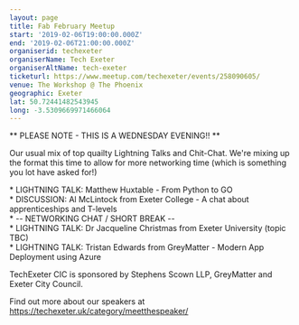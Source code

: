 ```yaml
---
layout: page
title: Fab February Meetup
start: '2019-02-06T19:00:00.000Z'
end: '2019-02-06T21:00:00.000Z'
organiserid: techexeter
organiserName: Tech Exeter
organiserAltName: tech-exeter
ticketurl: https://www.meetup.com/techexeter/events/258090605/
venue: The Workshop @ The Phoenix
geographic: Exeter
lat: 50.72441482543945
long: -3.5309669971466064
---
```

<p>** PLEASE NOTE - THIS IS A WEDNESDAY EVENING!! **</p> <p>Our usual mix of top quailty Lightning Talks and Chit-Chat. We're mixing up the format this time to allow for more networking time (which is something you lot have asked for!)</p> <p>* LIGHTNING TALK: Matthew Huxtable - From Python to GO<br/>* DISCUSSION: Al McLintock from Exeter College - A chat about apprenticeships and T-levels<br/>* -- NETWORKING CHAT / SHORT BREAK --<br/>* LIGHTNING TALK: Dr Jacqueline Christmas from Exeter University (topic TBC)<br/>* LIGHTNING TALK: Tristan Edwards from GreyMatter - Modern App Deployment using Azure</p> <p>TechExeter CIC is sponsored by Stephens Scown LLP, GreyMatter and Exeter City Council.</p> <p>Find out more about our speakers at <a href='https://techexeter.uk/category/meetthespeaker/' class='linkified'>https://techexeter.uk/category/meetthespeaker/</a></p> 
